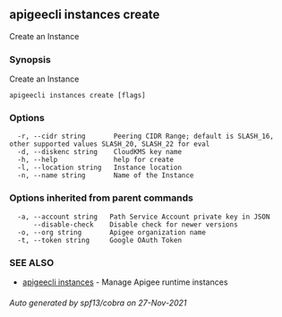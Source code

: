 ## apigeecli instances create

Create an Instance

### Synopsis

Create an Instance

```
apigeecli instances create [flags]
```

### Options

```
  -r, --cidr string       Peering CIDR Range; default is SLASH_16, other supported values SLASH_20, SLASH_22 for eval
  -d, --diskenc string    CloudKMS key name
  -h, --help              help for create
  -l, --location string   Instance location
  -n, --name string       Name of the Instance
```

### Options inherited from parent commands

```
  -a, --account string   Path Service Account private key in JSON
      --disable-check    Disable check for newer versions
  -o, --org string       Apigee organization name
  -t, --token string     Google OAuth Token
```

### SEE ALSO

* [apigeecli instances](apigeecli_instances.md)	 - Manage Apigee runtime instances

###### Auto generated by spf13/cobra on 27-Nov-2021
